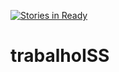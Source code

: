 [![Stories in Ready](https://badge.waffle.io/leonardoCatharin/trabalhoISS.png?label=ready&title=Ready)](https://waffle.io/leonardoCatharin/trabalhoISS)
# trabalhoISS
